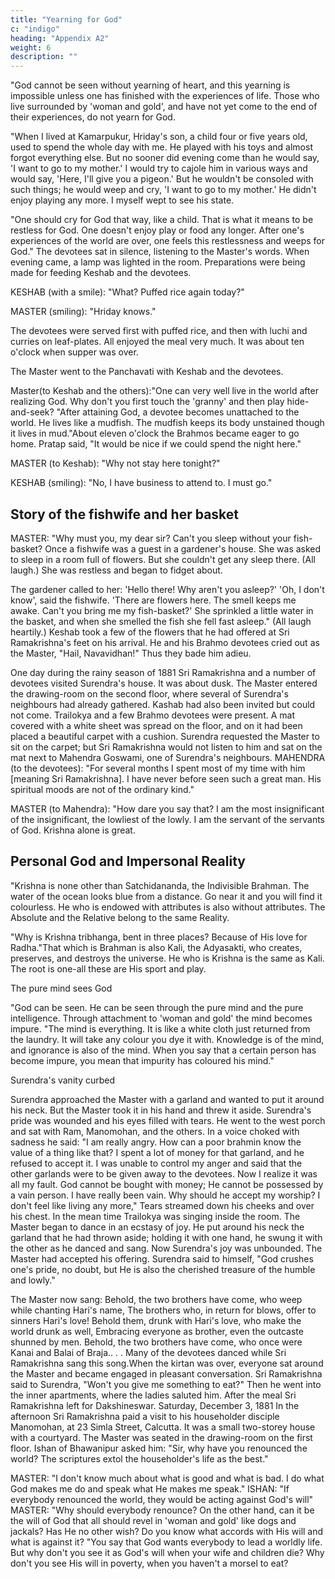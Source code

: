 ```yaml
---
title: "Yearning for God"
c: "indigo"
heading: "Appendix A2"
weight: 6
description: ""
---
```



"God cannot be seen without yearning of heart, and this yearning is impossible unless
one has finished with the experiences of life. Those who live surrounded by 'woman and
gold', and have not yet come to the end of their experiences, do not yearn for God.

"When I lived at Kamarpukur, Hriday's son, a child four or five years old, used to spend the whole day with me. He played with his toys and almost forgot everything else. But no sooner did evening come than he would say, 'I want to go to my mother.' I would try to cajole him in various ways and would say, 'Here, I'll give you a pigeon.' But he
wouldn't be consoled with such things; he would weep and cry, 'I want to go to my
mother.' He didn't enjoy playing any more. I myself wept to see his state.

"One should cry for God that way, like a child. That is what it means to be restless for God. One doesn't enjoy play or food any longer. After one's experiences of the world are over, one feels this restlessness and weeps for God."
The devotees sat in silence, listening to the Master's words. When evening came, a lamp
was lighted in the room. Preparations were being made for feeding Keshab and the
devotees.

KESHAB (with a smile): "What? Puffed rice again today?"

MASTER (smiling): "Hriday knows."

The devotees were served first with puffed rice, and then with luchi and curries on leaf-plates. All enjoyed the meal very much. It was about ten o'clock when supper was over.

The Master went to the Panchavati with Keshab and the devotees.

Master(to Keshab and the others):"One can very well live in the world after realizing
God. Why don't you first touch the 'granny' and then play hide-and-seek?
"After attaining God, a devotee becomes unattached to the world. He lives like a
mudfish. The mudfish keeps its body unstained though it lives in mud."About eleven o'clock the Brahmos became eager to go home. Pratap said, "It would be
nice if we could spend the night here."

MASTER (to Keshab): "Why not stay here tonight?"

KESHAB (smiling): "No, I have business to attend to. I must go."


## Story of the fishwife and her basket

MASTER: "Why must you, my dear sir? Can't you sleep without your fish-basket? Once a fishwife was a guest in a gardener's house. She was asked to sleep in a room full of flowers. But she couldn't get any sleep there. (All laugh.) She was restless and began to fidget about.

The gardener called to her: 'Hello there! Why aren't you asleep?' 'Oh, I don't know', said the fishwife. 'There are flowers here. The smell keeps me awake. Can't you bring me my fish-basket?' She sprinkled a little water in the basket, and when she
smelled the fish she fell fast asleep." (All laugh heartily.)
Keshab took a few of the flowers that he had offered at Sri Ramakrishna's feet on his
arrival. He and his Brahmo devotees cried out as the Master, "Hail, Navavidhan!" Thus
they bade him adieu.

One day during the rainy season of 1881 Sri Ramakrishna and a number of devotees
visited Surendra's house. It was about dusk.
The Master entered the drawing-room on the second floor, where several of Surendra's
neighbours had already gathered. Kashab had also been invited but could not come.
Trailokya and a few Brahmo devotees were present. A mat covered with a white sheet
was spread on the floor, and on it had been placed a beautiful carpet with a cushion.
Surendra requested the Master to sit on the carpet; but Sri Ramakrishna would not listen
to him and sat on the mat next to Mahendra Goswami, one of Surendra's neighbours.
MAHENDRA (to the devotees): "For several months I spent most of my time with him
[meaning Sri Ramakrishna]. I have never before seen such a great man. His spiritual
moods are not of the ordinary kind."

MASTER (to Mahendra): "How dare you say that? I am the most insignificant of the
insignificant, the lowliest of the lowly. I am the servant of the servants of God. Krishna
alone is great.

## Personal God and Impersonal Reality

"Krishna is none other than Satchidananda, the Indivisible Brahman. The water of the
ocean looks blue from a distance. Go near it and you will find it colourless. He who is
endowed with attributes is also without attributes. The Absolute and the Relative belong
to the same Reality.

"Why is Krishna tribhanga, bent in three places? Because of His love for Radha."That which is Brahman is also Kali, the Adyasakti, who creates, preserves, and destroys
the universe. He who is Krishna is the same as Kali. The root is one-all these are His
sport and play.

The pure mind sees God

"God can be seen. He can be seen through the pure mind and the pure intelligence.
Through attachment to 'woman and gold' the mind becomes impure.
"The mind is everything. It is like a white cloth just returned from the laundry. It will
take any colour you dye it with. Knowledge is of the mind, and ignorance is also of the
mind. When you say that a certain person has become impure, you mean that impurity
has coloured his mind."

Surendra's vanity curbed

Surendra approached the Master with a garland and wanted to put it around his neck.
But the Master took it in his hand and threw it aside. Surendra's pride was wounded and
his eyes filled with tears. He went to the west porch and sat with Ram, Manomohan, and
the others. In a voice choked with sadness he said: "I am really angry. How can a poor
brahmin know the value of a thing like that? I spent a lot of money for that garland, and
he refused to accept it. I was unable to control my anger and said that the other
garlands were to be given away to the devotees. Now I realize it was all my fault. God
cannot be bought with money; He cannot be possessed by a vain person. I have really
been vain. Why should he accept my worship? I don't feel like living any more," Tears
streamed down his cheeks and over his chest.
In the mean time Trailokya was singing inside the room. The Master began to dance in
an ecstasy of joy. He put around his neck the garland that he had thrown aside; holding
it with one hand, he swung it with the other as he danced and sang. Now Surendra's joy
was unbounded. The Master had accepted his offering. Surendra said to himself, "God
crushes one's pride, no doubt, but He is also the cherished treasure of the humble and
lowly."

The Master now sang:
Behold, the two brothers have come, who weep while chanting
Hari's name,
The brothers who, in return for blows, offer to sinners Hari's
love!
Behold them, drunk with Hari's love, who make the world
drunk as well,
Embracing everyone as brother, even the outcaste shunned by
men.
Behold, the two brothers have come, who once were Kanai and
Balai of Braja.. . .
Many of the devotees danced while Sri Ramakrishna sang this song.When the kirtan was over, everyone sat around the Master and became engaged in
pleasant conversation. Sri Ramakrishna said to Surendra, "Won't you give me something
to eat?" Then he went into the inner apartments, where the ladies saluted him. After the
meal Sri Ramakrishna left for Dakshineswar.
Saturday, December 3, 1881
In the afternoon Sri Ramakrishna paid a visit to his householder disciple Manomohan, at
23 Simla Street, Calcutta. It was a small two-storey house with a courtyard. The Master
was seated in the drawing-room on the first floor. Ishan of Bhawanipur asked him: "Sir,
why have you renounced the world? The scriptures extol the householder's life as the
best."

MASTER: "I don't know much about what is good and what is bad. I do what God makes
me do and speak what He makes me speak."
ISHAN: "If everybody renounced the world, they would be acting against God's will"
MASTER: "Why should everybody renounce? On the other hand, can it be the will of God
that all should revel in 'woman and gold' like dogs and jackals? Has He no other wish?
Do you know what accords with His will and what is against it?
"You say that God wants everybody to lead a worldly life. But why don't you see it as
God's will when your wife and children die? Why don't you see His will in poverty, when
you haven't a morsel to eat?
